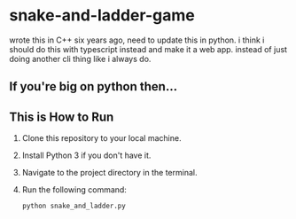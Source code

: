 # snake-and-ladder-game

wrote this in C++ six years ago, need to update this in python. i think i should do this with typescript instead and make it a web app. instead of just doing another cli thing like i always do.


## If you're big on python then...
## This is How to Run

1. Clone this repository to your local machine.
2. Install Python 3 if you don't have it.
3. Navigate to the project directory in the terminal.
4. Run the following command:

   ```bash
   python snake_and_ladder.py
